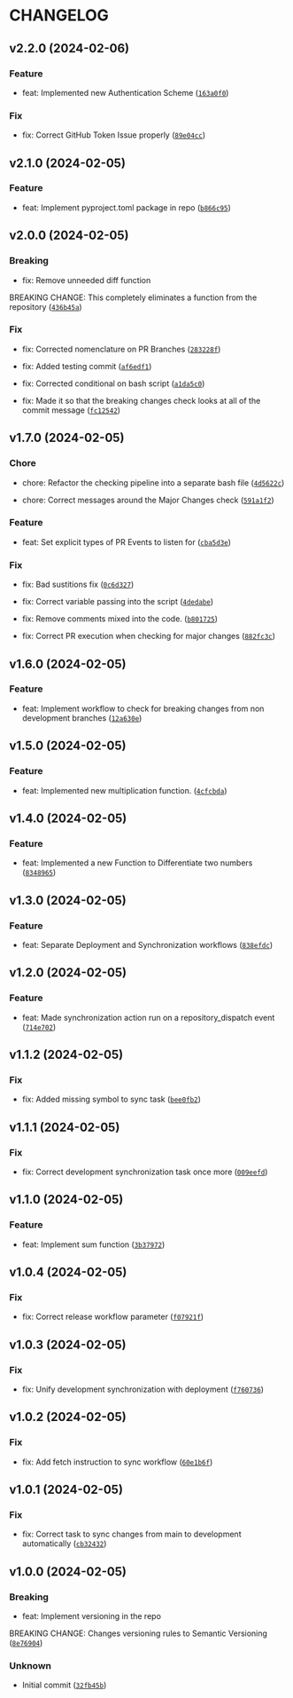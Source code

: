 # CHANGELOG



## v2.2.0 (2024-02-06)

### Feature

* feat: Implemented new Authentication Scheme ([`163a0f0`](https://github.com/Xanth-64/definitive-semantic-ver/commit/163a0f011722843b92f20b2ad2c60ead37e40cf7))

### Fix

* fix: Correct GitHub Token Issue properly ([`89e04cc`](https://github.com/Xanth-64/definitive-semantic-ver/commit/89e04cc90b836c55582d6695688226ecc8435043))


## v2.1.0 (2024-02-05)

### Feature

* feat: Implement pyproject.toml package in repo ([`b866c95`](https://github.com/Xanth-64/definitive-semantic-ver/commit/b866c9545c75b69bac7c8b243ad9b4c79fa4c7e3))


## v2.0.0 (2024-02-05)

### Breaking

* fix: Remove unneeded diff function

BREAKING CHANGE: This completely eliminates a function from the repository ([`436b45a`](https://github.com/Xanth-64/definitive-semantic-ver/commit/436b45a70877c63bbc5a064eca15245df90a9328))

### Fix

* fix: Corrected nomenclature on PR Branches ([`283228f`](https://github.com/Xanth-64/definitive-semantic-ver/commit/283228f21fe064f813a59d22ae2373736bd130f7))

* fix: Added testing commit ([`af6edf1`](https://github.com/Xanth-64/definitive-semantic-ver/commit/af6edf14569afa54efddc0aba370cc590ea847bf))

* fix: Corrected conditional on bash script ([`a1da5c0`](https://github.com/Xanth-64/definitive-semantic-ver/commit/a1da5c016c6e26329f679e2d18ec20c9ca8a430b))

* fix: Made it so that the breaking changes check looks at all of the commit message ([`fc12542`](https://github.com/Xanth-64/definitive-semantic-ver/commit/fc1254234674f60b78474c4ca71bfd40a3a2126f))


## v1.7.0 (2024-02-05)

### Chore

* chore: Refactor the checking pipeline into a separate bash file ([`4d5622c`](https://github.com/Xanth-64/definitive-semantic-ver/commit/4d5622cfc1bc52d497f5d7db3ce0c1b51d524395))

* chore: Correct messages around the Major Changes check ([`591a1f2`](https://github.com/Xanth-64/definitive-semantic-ver/commit/591a1f2dee4b8958adbf2a4f22c81f865bc57d93))

### Feature

* feat: Set explicit types of PR Events to listen for ([`cba5d3e`](https://github.com/Xanth-64/definitive-semantic-ver/commit/cba5d3ee6fb16bc9f2d29b17fcac4e48977e02ae))

### Fix

* fix: Bad sustitions fix ([`0c6d327`](https://github.com/Xanth-64/definitive-semantic-ver/commit/0c6d327231e42fc983bfc6e308f1c716cb65cf96))

* fix: Correct variable passing into the script ([`4dedabe`](https://github.com/Xanth-64/definitive-semantic-ver/commit/4dedabe6fc2eafebcd3f94f66b3ca06c80939ea9))

* fix: Remove comments mixed into the code. ([`b801725`](https://github.com/Xanth-64/definitive-semantic-ver/commit/b80172579514b59495ea16f8b108033320b22d7a))

* fix: Correct PR execution when checking for major changes ([`882fc3c`](https://github.com/Xanth-64/definitive-semantic-ver/commit/882fc3c42b3393290883e8c716d0bb0003e09775))


## v1.6.0 (2024-02-05)

### Feature

* feat: Implement workflow to check for breaking changes from non development branches ([`12a630e`](https://github.com/Xanth-64/definitive-semantic-ver/commit/12a630e2340f306576addfbe4c40df52345eeab5))


## v1.5.0 (2024-02-05)

### Feature

* feat: Implemented new multiplication function. ([`4cfcbda`](https://github.com/Xanth-64/definitive-semantic-ver/commit/4cfcbda91397cb650a1108c93a7d77581d61ce23))


## v1.4.0 (2024-02-05)

### Feature

* feat: Implemented a new Function to Differentiate two numbers ([`8348965`](https://github.com/Xanth-64/definitive-semantic-ver/commit/83489655d5624206e2b8f69f52cb554616aa0c37))


## v1.3.0 (2024-02-05)

### Feature

* feat: Separate Deployment and Synchronization workflows ([`838efdc`](https://github.com/Xanth-64/definitive-semantic-ver/commit/838efdcee9a948a74904113e6a2c607d6cb48799))


## v1.2.0 (2024-02-05)

### Feature

* feat: Made synchronization action run on a repository_dispatch event ([`714e702`](https://github.com/Xanth-64/definitive-semantic-ver/commit/714e7020d4f14b33acc86a17a99d048e1f0470a9))


## v1.1.2 (2024-02-05)

### Fix

* fix: Added missing symbol to sync task ([`bee0fb2`](https://github.com/Xanth-64/definitive-semantic-ver/commit/bee0fb23f0c7a10ab730f445d4ff72a48217b498))


## v1.1.1 (2024-02-05)

### Fix

* fix: Correct development synchronization task once more ([`009eefd`](https://github.com/Xanth-64/definitive-semantic-ver/commit/009eefd13207c73f78115849bebf872c93e28306))


## v1.1.0 (2024-02-05)

### Feature

* feat: Implement sum function ([`3b37972`](https://github.com/Xanth-64/definitive-semantic-ver/commit/3b3797271d668048d49c927bb59d158e658e4d9d))


## v1.0.4 (2024-02-05)

### Fix

* fix: Correct release workflow parameter ([`f07921f`](https://github.com/Xanth-64/definitive-semantic-ver/commit/f07921fb4532908ef0aaa2444e20821c8593cbe0))


## v1.0.3 (2024-02-05)

### Fix

* fix: Unify development synchronization with deployment ([`f760736`](https://github.com/Xanth-64/definitive-semantic-ver/commit/f760736340dca36b309820accd2a0de98fd98fa0))


## v1.0.2 (2024-02-05)

### Fix

* fix: Add fetch instruction to sync workflow ([`60e1b6f`](https://github.com/Xanth-64/definitive-semantic-ver/commit/60e1b6f76fe0d74368420792fe8e770098a14f91))


## v1.0.1 (2024-02-05)

### Fix

* fix: Correct task to sync changes from main to development automatically ([`cb32432`](https://github.com/Xanth-64/definitive-semantic-ver/commit/cb324325ae911c95c3f7e4ff1c4da4f1c7fc3e02))


## v1.0.0 (2024-02-05)

### Breaking

* feat: Implement versioning in the repo

BREAKING CHANGE: Changes versioning rules to Semantic Versioning ([`8e76904`](https://github.com/Xanth-64/definitive-semantic-ver/commit/8e7690479aceb1a3efe5ca741526012202833fd9))

### Unknown

* Initial commit ([`32fb45b`](https://github.com/Xanth-64/definitive-semantic-ver/commit/32fb45bd191f08a850e1af2eebaa11eba99a52ae))
